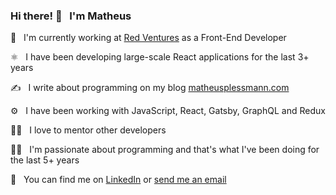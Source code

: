 ### Hi there! 👋  &nbsp; I'm Matheus

🏢 &nbsp; I'm currently working at [Red Ventures](https://redventures.com/) as a Front-End Developer

⚛️ &nbsp; I have been developing large-scale React applications for the last 3+ years

✍️ &nbsp; I write about programming on my blog [matheusplessmann.com](https://matheusplessmann.com/)

⚙️ &nbsp; I have been working with JavaScript, React, Gatsby, GraphQL and Redux

👨‍🏫 &nbsp; I love to mentor other developers

👨‍💻 &nbsp; I'm passionate about programming and that's what I've been doing for the last 5+ years

📩 &nbsp; You can find me on [LinkedIn](https://www.linkedin.com/in/matheus-plessmann/) or [send me an email](mailto:maplessmann@gmail.com)

